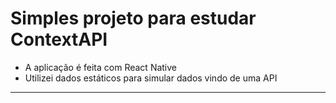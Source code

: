 # Simples projeto para estudar ContextAPI

- A aplicação é feita com React Native
- Utilizei dados estáticos para simular dados vindo de uma API
--- 
